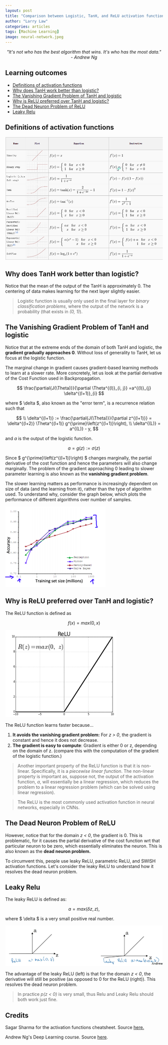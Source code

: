 ```yaml
---
layout: post
title: "Comparison between Logistic, TanH, and ReLU activation functions"
author: "Larry Law"
categories: articles
tags: [Machine Learning]
image: neural-network.jpeg
---
```

<div align="center">
    <i>"It's not who has the best algorithm that wins. It's who has the most data." - Andrew Ng</i>
</div>

<!-- omit in toc -->
## Learning outcomes
- [Definitions of activation functions](#definitions-of-activation-functions)
- [Why does TanH work better than logistic?](#why-does-tanh-work-better-than-logistic)
- [The Vanishing Gradient Problem of TanH and logistic](#the-vanishing-gradient-problem-of-tanh-and-logistic)
- [Why is ReLU preferred over TanH and logistic?](#why-is-relu-preferred-over-tanh-and-logistic)
- [The Dead Neuron Problem of ReLU](#the-dead-neuron-problem-of-relu)
- [Leaky Relu](#leaky-relu)

## Definitions of activation functions

![Activation Function cheatsheet](/assets/img/2020-1-1-comparison-between-activation-functions/activation-functions-cheatsheet.png)

## Why does TanH work better than logistic?
Notice that the mean of the output of the TanH is approximately 0. The centering of data makes learning for the next layer slightly easier. 

> Logistic function is usually only used in the final layer for _binary classification problems_, where the output of the network is a probability (that exists in _(0, 1)_).

## The Vanishing Gradient Problem of TanH and logistic

Notice that at the extreme ends of the domain of both TanH and logistic, the **gradient gradually approaches 0**. Without loss of generality to TanH, let us focus at the logistic function. 

The marginal change in gradient causes gradient-based learning methods to learn at a slower rate. More concretely, let us look at the partial derivative of the Cost Function used in Backpropagation.

$$
\frac{\partial{J(\Theta)}}{\partial \Theta^{(l)}_{i, j}} =a^{(l)}_{j} \delta^{(l+1)}_{i}
$$

where \$ \delta \$, also known as the "error term", is a recurrence relation such that

$$
\\ \delta^{(l+1)} := \frac{\partial{J(\Theta)}}{\partial z^{(l+1)}} = \delta^{(l+2)} \Theta^{(l+1)} g^{\prime}\left(z^{(l+1)}\right),
\\ \delta^{(L)} = a^{(L)} - y,
$$

and _a_ is the output of the logistic function.

$$
a = g(z) := \sigma(z)
$$

Since \$ g^{\prime}\left(z^{(l+1)}\right) \$ changes marginally, the partial derivative of the cost function and hence the parameters will also change marginally. The problem of the gradient approaching 0 leading to slower parameter learning is also known as the **vanishing gradient problem**.

The slower learning matters as performance is increasingly dependent on size of data (and the learning from it), rather than the type of algorithm used. To understand why, consider the graph below, which plots the performance of different algorithms over number of samples.

![Big Data](/assets/img/2020-1-1-comparison-between-activation-functions/big-data.png)

## Why is ReLU preferred over TanH and logistic?

The ReLU function is defined as 

$$
f(x) = max(0, x)
$$

![ReLU function](/assets/img/2020-1-1-comparison-between-activation-functions/relu.png)

The ReLU function learns faster because...
1. **It avoids the vanishing gradient problem:** For _z > 0_, the gradient is constant and hence it does not decrease.
2. **The gradient is easy to compute**: Gradient is either 0 or z, depending on the domain of z. (compare this with the computation of the gradient of the logistic function.)

> Another important property of the ReLU function is that it is non-linear. Specifically, it is a _piecewise linear function_. The non-linear property is important as, suppose not, the output of the activation function, _a_, will essentially be a linear regression, which reduces the problem to a linear regression problem (which can be solved using linear regression).

> The ReLU is the most commonly used activation function in neural networks, especially in CNNs.

## The Dead Neuron Problem of ReLU

However, notice that for the domain _z < 0_, the gradient is 0. This is problematic, for it causes the partial derivative of the cost function wrt that particular neuron to be zero, which essentially eliminates the neuron. This is also known as the **dead neuron problem.** 

To circumvent this, people use leaky ReLU, parametric ReLU, and SWISH activation functions. Let's consider the leaky ReLU to understand how it resolves the dead neuron problem.

## Leaky Relu

The leaky ReLU is defined as:

$$
a = max(\delta z, z), 
$$

where \$ \delta \$ is a very small positive real number.

![Relu vs Leaky Relu](/assets/img/2020-1-1-comparison-between-activation-functions/relu-vs-leaky-relu.png)

The advantage of the leaky ReLU (left) is that for the domain _z < 0_, the derivative will still be positive (as opposed to 0 for the ReLU (right)). This resolves the dead neuron problem. 

> In practice _p(z < 0)_ is very small, thus Relu and Leaky Relu should both work just fine.

<!-- omit in toc -->
## Credits
Sagar Sharma for the activation functions cheatsheet. Source [here.](https://towardsdatascience.com/activation-functions-neural-networks-1cbd9f8d91d6)

Andrew Ng's Deep Learning course. Source [here](https://www.coursera.org/specializations/deep-learning).
